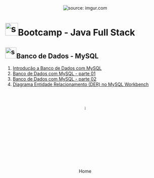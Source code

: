 <div align="center">
    <img src="https://i.imgur.com/w8tTOuT.png" title="source: imgur.com" /> 
</div>
<h1><img src="https://i.imgur.com/JSfXyzm.png" title="source: imgur.com" width="40px"/>Bootcamp - Java Full Stack </h1>
	
<h2><img src="https://i.imgur.com/Mh2KzWe.png" title="source: imgur.com" width="35px"/>Banco de Dados - MySQL</h2>

1. <a href="01.md" >Introdução a Banco de Dados com MySQL</a>
2. <a href="02.md" >Banco de Dados com MySQL - parte 01</a>
3. <a href="03.md" >Banco de Dados com MySQL - parte 02</a>
4. <a href="04.md" >Diagrama Entidade Relacionamento (DER) no MySQL Workbench</a>

<br /><br />
	
<div align="center"><a href="../README.md"><img src="https://i.imgur.com/kfHCxif.png" title="source: imgur.com" width="5%"/></a></div>
<div align="center">Home</div>
